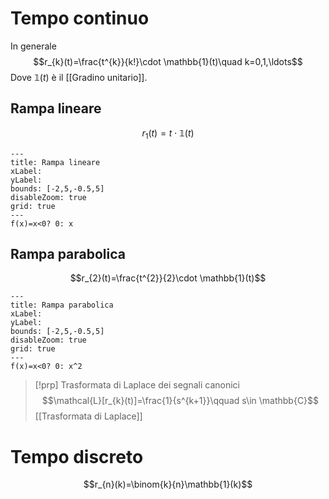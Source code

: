 # Tempo continuo
In generale $$r_{k}(t)=\frac{t^{k}}{k!}\cdot \mathbb{1}(t)\quad k=0,1,\ldots$$
Dove $\mathbb{1}(t)$ è il [[Gradino unitario]].
## Rampa lineare
$$r_{1}(t)=t\cdot \mathbb{1}(t)$$

```functionplot
---
title: Rampa lineare
xLabel: 
yLabel: 
bounds: [-2,5,-0.5,5]
disableZoom: true
grid: true
---
f(x)=x<0? 0: x
```
## Rampa parabolica
$$r_{2}(t)=\frac{t^{2}}{2}\cdot \mathbb{1}(t)$$

```functionplot
---
title: Rampa parabolica
xLabel: 
yLabel: 
bounds: [-2,5,-0.5,5]
disableZoom: true
grid: true
---
f(x)=x<0? 0: x^2 
```

>[!prp] Trasformata di Laplace dei segnali canonici
>$$\mathcal{L}[r_{k}(t)]=\frac{1}{s^{k+1}}\qquad s\in \mathbb{C}$$
>[[Trasformata di Laplace]]

# Tempo discreto
$$r_{n}(k)=\binom{k}{n}\mathbb{1}(k)$$